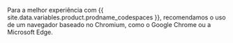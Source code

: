 Para a melhor experiência com {{ site.data.variables.product.prodname_codespaces }}, recomendamos o uso de um navegador baseado no Chromium, como o Google Chrome ou a Microsoft Edge.
